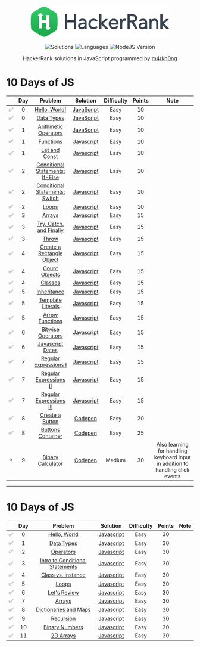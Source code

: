 <p align="center">
  <a href="https://www.hackerrank.com/m4rkh0ng">
    <img alt="HackerRank" src="https://raw.githubusercontent.com/m4rkh0ng/hackerrank-practice/master/hackerrank-logo.png">
  </a>
</p>
<p align="center">
  <img alt="Solutions" src="https://img.shields.io/badge/Solutions-100-blue.svg?longCache=true&style=for-the-badge&logo=hackerrank">
  <img alt="Languages" src="https://img.shields.io/badge/Languages-JavaScript-yellow.svg?longCache=true&style=for-the-badge">
  <img alt="NodeJS Version" src="https://img.shields.io/node/v/carbon.svg?style=for-the-badge&logo=node">
</p>
<p align="center">
  HackerRank solutions in JavaScript programmed by <a alt="HackerRank Profile" href="https://www.hackerrank.com/m4rkh0ng" >m4rkh0ng</a>
</p>

<!-- ⭐ for favorites ✅ for completed -->

# 10 Days of JS
|   | Day | Problem         | Solution | Difficulty | Points | Note |
|-- |:---:|:---------------:|:--------:|:----------:|:------:|:----:|
| ✅ | 0 |[Hello, World!](https://www.hackerrank.com/challenges/js10-hello-world/problem)| [JavaScript](10-days-of-js/hello-world.js) | Easy | 10 | |
| ✅ | 0 | [Data Types](https://www.hackerrank.com/challenges/js10-data-types) | [JavaScript](10-days-of-js/data-types.js) | Easy | 10 | |
| ✅ | 1 | [Arithmetic Operators](https://www.hackerrank.com/challenges/js10-arithmetic-operators)| [JavaScript](10-days-of-js/arithmetic-operators.js) | Easy | 10 | |
| ✅ | 1 | [Functions](https://www.hackerrank.com/challenges/js10-function) | [Javascript](10-days-of-js/functions.js) | Easy | 10 | |
| ✅ | 1 | [Let and Const](https://www.hackerrank.com/challenges/js10-let-and-const) | [Javascript](10-days-of-js/let-and-const.js) | Easy | 10 | |
| ✅ | 2 | [Conditional Statements: If-Else](https://www.hackerrank.com/challenges/js10-if-else) | [Javascript](10-days-of-js/conditional-statements-if-else.js) | Easy | 10 | |
| ✅ | 2 | [Conditional Statements: Switch](https://www.hackerrank.com/challenges/js10-switch) | [Javascript](10-days-of-js/conditional-statements-switch.js) | Easy | 10 | |
| ✅ | 2 | [Loops](https://www.hackerrank.com/challenges/js10-loops) | [Javascript](10-days-of-js/loops.js) | Easy | 10 | |
| ✅ | 3 | [Arrays](https://www.hackerrank.com/challenges/js10-arrays) | [Javascript](10-days-of-js/arrays.js) | Easy | 15 | | 
| ✅ | 3 | [Try, Catch, and Finally](https://www.hackerrank.com/challenges/js10-try-catch-and-finally) | [Javascript](10-days-of-js/try-catch-and-finally.js) | Easy | 15 | |
| ✅ | 3 | [Throw](https://www.hackerrank.com/challenges/js10-throw) | [Javascript](10-days-of-js/throw.js) | Easy | 15 | |
| ✅ | 4 | [Create a Rectangle Object](https://www.hackerrank.com/challenges/js10-objects) | [Javascript](10-days-of-js/create-a-rectangle-object.js) | Easy | 15 | |
| ✅ | 4 | [Count Objects](https://www.hackerrank.com/challenges/js10-count-objects) | [Javascript](10-days-of-js/count-objects.js) | Easy | 15 | |
| ✅ | 4 | [Classes](https://www.hackerrank.com/challenges/js10-class) | [Javascript](10-days-of-js/classes.js) | Easy | 15 | |
| ✅ | 5 | [Inheritance](https://www.hackerrank.com/challenges/js10-inheritance) | [Javascript](10-days-of-js/inheritance.js) | Easy | 15 | |
| ✅ | 5 | [Template Literals](https://www.hackerrank.com/challenges/js10-template-literals) | [Javascript](10-days-of-js/template-literals.js) | Easy | 15 | |
| ✅ | 5 | [Arrow Functions](https://www.hackerrank.com/challenges/js10-arrows) | [Javascript](10-days-of-js/arrow-functions.js) | Easy | 15 | |
| ✅ | 6 | [Bitwise Operators](https://www.hackerrank.com/challenges/js10-bitwise) | [Javascript](10-days-of-js/bitwise-operators.js) | Easy | 15 | | 
| ✅ | 6 | [Javascript Dates](https://www.hackerrank.com/challenges/js10-date) | [Javascript](10-days-of-js/javascript-dates.js) | Easy | 15 | |
| ✅ | 7 | [Regular Expressions I](https://www.hackerrank.com/challenges/js10-regexp-1) | [Javascript](10-days-of-js/regular-expressions-i.js) | Easy | 15 | |
| ✅ | 7 | [Regular Expressions II](https://www.hackerrank.com/challenges/js10-regexp-2) | [Javascript](10-days-of-js/regular-expressions-ii.js) | Easy | 15 | |
| ✅ | 7 | [Regular Expressions III](https://www.hackerrank.com/challenges/js10-regexp-3) | [Javascript](10-days-of-js/regular-expressions-iii.js) | Easy | 15 | |
| ✅ | 8 | [Create a Button](https://www.hackerrank.com/challenges/js10-create-a-button) | [Codepen](https://codepen.io/m4rkh0ng/pen/RwrmRgY) | Easy | 20 | |
| ✅ | 8 | [Buttons Container](https://www.hackerrank.com/challenges/js10-buttons-container) | [Codepen](https://codepen.io/m4rkh0ng/pen/pogmOMV) | Easy | 25 | |
| ⭐ | 9 | [Binary Calculator](https://www.hackerrank.com/challenges/js10-binary-calculator) | [Codepen](https://codepen.io/m4rkh0ng/pen/PoZvyLR) | Medium | 30 | Also learning for handling keyboard input in addition to handling click events |

---

# 10 Days of JS

|   | Day | Problem         | Solution | Difficulty | Points | Note |
|-- |:---:|:---------------:|:--------:|:----------:|:------:|:----:|
| ✅ | 0 | [Hello, World](https://www.hackerrank.com/challenges/30-hello-world) | [Javascript](30-days-of-code/hello-world.js) | Easy | 30 | |
| ✅ | 1 | [Data Types](https://www.hackerrank.com/challenges/30-data-types) | [Javascript](30-days-of-code/data-types.js) | Easy | 30 | |
| ✅ | 2 | [Operators](https://www.hackerrank.com/challenges/30-operators) | [Javascript](30-days-of-code/operators.js) | Easy | 30 | |
| ✅ | 3 | [Intro to Conditional Statements](https://www.hackerrank.com/challenges/30-conditional-statements) | [Javascript](30-days-of-code/intro-to-conditional-statements.js) | Easy | 30 | |
| ✅ | 4 | [Class vs. Instance](https://www.hackerrank.com/challenges/30-class-vs-instance) | [Javascript](30-days-of-code/class-vs-instance.js)  | Easy | 30 | |
| ✅ | 5 | [Loops](https://www.hackerrank.com/challenges/30-loops) | [Javascript](30-days-of-code/loops.js) | Easy | 30 | |
| ✅ | 6 | [Let's Review](https://www.hackerrank.com/challenges/30-review-loop) | [Javascript](30-days-of-code/lets-review.js) | Easy | 30 | |
| ✅ | 7 | [Arrays](https://www.hackerrank.com/challenges/30-arrays) | [Javascript](30-days-of-code/arrays.js) | Easy | 30 | |
| ✅ | 8 | [Dictionaries and Maps](https://www.hackerrank.com/challenges/30-dictionaries-and-maps) | [Javascript](30-days-of-code/dictionaries-and-maps.js) | Easy | 30 | |
| ✅ | 9 | [Recursion](https://www.hackerrank.com/challenges/30-recursion) | [Javascript](30-days-of-code/recursion-3.js) | Easy | 30 | |
| ✅ | 10 | [Binary Numbers](https://www.hackerrank.com/challenges/30-binary-numbers) | [Javascript](30-days-of-code/binary-numbers.js) | Easy | 30 | |
| ✅ | 11 | [2D Arrays](https://www.hackerrank.com/challenges/30-2d-arrays) | [Javascript](30-days-of-code/2d-arrays.js) | Easy | 30 | |
